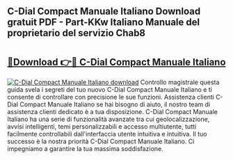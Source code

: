## C-Dial Compact Manuale Italiano Download gratuit PDF - Part-KKw Italiano Manuale del proprietario del servizio Chab8

# <h2><a href="http://dfc7w1q.blite.top/?on=C-Dial+Compact+Manuale+Italiano">🔗Download 👉🔴 C-Dial Compact Manuale Italiano</a></h2>

[![C-Dial Compact Manuale Italiano download](https://i.imgur.com/lujVjoI.png)](http://dfc7w1q.blite.top/?on=C-Dial+Compact+Manuale+Italiano)
Controllo magistrale questa guida svela i segreti del tuo nuovo C-Dial Compact Manuale Italiano e ti consente di controllare con precisione le sue funzioni. Assistenza clienti C-Dial Compact Manuale Italiano se hai bisogno di aiuto, il nostro team di assistenza clienti dedicato è a tua disposizione. C-Dial Compact Manuale Italiano ha una serie di funzionalità avanzate tra cui geolocalizzazione, avvisi intelligenti, temi personalizzabili e accesso multiutente, tutti facilmente controllabili dall'interfaccia utente intuitiva e intuitiva. Il tuo successo è la nostra priorità C-Dial Compact Manuale Italiano. Ci impegniamo a garantire la tua massima soddisfazione.
